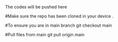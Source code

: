 The codes will be pushed here 


#Make sure the repo has been cloned in  your  device . 

#To ensure you are in  main branch 
git checkout main

#Pull files from main
 git pull origin main  
